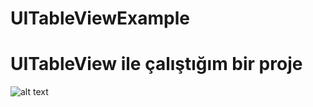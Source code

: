# UITableViewExample
# UITableView ile çalıştığım bir proje 

![alt text](https://www.hizliresim.com/xruj94q)
